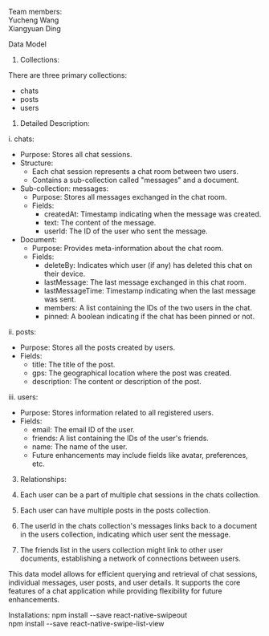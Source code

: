 Team members:  
Yucheng Wang  
Xiangyuan Ding

Data Model
1. Collections:

There are three primary collections:

- chats
- posts
- users

1. Detailed Description:

  i. chats:

- Purpose: Stores all chat sessions.
- Structure:
  - Each chat session represents a chat room between two users.
  - Contains a sub-collection called "messages" and a document.
- Sub-collection: messages:
  - Purpose: Stores all messages exchanged in the chat room.
  - Fields:
    - createdAt: Timestamp indicating when the message was created.
    - text: The content of the message.
    - userId: The ID of the user who sent the message.
- Document:
  - Purpose: Provides meta-information about the chat room.
  - Fields:
    - deleteBy: Indicates which user (if any) has deleted this chat on their device.
    - lastMessage: The last message exchanged in this chat room.
    - lastMessageTime: Timestamp indicating when the last message was sent.
    - members: A list containing the IDs of the two users in the chat.
    - pinned: A boolean indicating if the chat has been pinned or not.

 ii. posts:

- Purpose: Stores all the posts created by users.
- Fields:
  - title: The title of the post.
  - gps: The geographical location where the post was created.
  - description: The content or description of the post.

 iii. users:

- Purpose: Stores information related to all registered users.
- Fields:
  - email: The email ID of the user.
  - friends: A list containing the IDs of the user's friends.
  - name: The name of the user.
  - Future enhancements may include fields like avatar, preferences, etc.

 3. Relationships:

1. Each user can be a part of multiple chat sessions in the chats collection.
2. Each user can have multiple posts in the posts collection.
3. The userId in the chats collection's messages links back to a document in the users collection, indicating which user sent the message.
4. The friends list in the users collection might link to other user documents, establishing a network of connections between users.

This data model allows for efficient querying and retrieval of chat sessions, individual messages, user posts, and user details. It supports the core features of a chat application while providing flexibility for future enhancements.




Installations:
npm install --save react-native-swipeout   
npm install --save react-native-swipe-list-view
